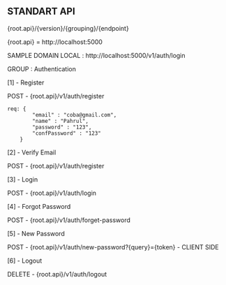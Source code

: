 ## STANDART API

{root.api}/{version}/{grouping}/{endpoint}

{root.api} = http://localhost:5000

SAMPLE DOMAIN LOCAL : 
http://localhost:5000/v1/auth/login

GROUP : Authentication

[1] - Register

POST - {root.api}/v1/auth/register

    req: {
            "email" : "coba@gmail.com",
            "name" : "Pahrul",
            "password" : "123",
            "confPassword" : "123"
        }
        
[2] - Verify Email

POST - {root.api}/v1/auth/register

[3] - Login

POST - {root.api}/v1/auth/login

[4] - Forgot Password 

POST - {root.api}/v1/auth/forget-password

[5] - New Password

POST - {root.api}/v1/auth/new-password?{query}={token} - CLIENT SIDE

[6] - Logout

DELETE - {root.api}/v1/auth/logout
